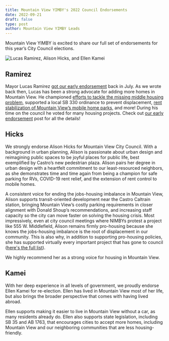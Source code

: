 ```yaml
---
title: Mountain View YIMBY's 2022 Council Endorsements
date: 2022-09-21
draft: false
type: post
author: Mountain View YIMBY Leads
---
```


Mountain View YIMBY is excited to share our full set of endorsements for this year’s City Council elections.

![Lucas Ramirez, Alison Hicks, and Ellen Kamei](/2022-council-endorsements.png)


## Ramirez

Mayor Lucas Ramirez [got our early endorsement](https://mvyimby.com/post/2022-07-21-ramirez-endorsement/) back in July.  As we wrote back then, Lucas has been a strong advocate for adding more homes in Mountain View. He championed [efforts to tackle the missing middle housing problem](https://www.mv-voice.com/news/2021/04/15/massive-zoning-overhaul-in-mountain-view-would-increase-density-potentially-adding-9000-new-homes), supported a local SB 330 ordinance to prevent displacement, [rent stabilization of Mountain View’s mobile home parks](https://www.mv-voice.com/news/2021/09/15/mountain-view-passes-rent-control-for-mobile-homes-capping-rents-across-citys-six-mobile-home-parks), and more! During his time on the council he voted for many housing projects. Check out [our early endorsement](https://mvyimby.com/post/2022-07-21-ramirez-endorsement/) post for all the details!

## Hicks

We strongly endorse Alison Hicks for Mountain View City Council. With a background in urban planning, Alison is passionate about urban design and reimagining public spaces to be joyful places for public life, best exemplified by Castro’s new pedestrian plaza. Alison pairs her degree in urban design with a heartfelt commitment to our least-resourced neighbors, as she demonstrates time and time again from being a champion for safe parking for RVs, COVID-19 rent relief, and the extension of rent control to mobile homes.

A consistent voice for ending the jobs-housing imbalance in Mountain View, Alison supports transit-oriented development near the Castro Caltrain station, bringing Mountain View’s costly parking requirements in closer alignment with Donald Shoup’s recommendations, and increasing staff capacity so the city can move faster on solving the housing crisis. Most impressively, even at city council meetings where NIMBYs protest a project like 555 W. Middlefield, Alison remains firmly pro-housing because she knows the jobs-housing imbalance is the root of displacement in our community. This is also why, in addition to supporting pro-housing policies, she has supported virtually every important project that has gone to council ([here's the full list](https://mvyimby.com/post/2022-07-21-ramirez-endorsement/)).

We highly recommend her as a strong voice for housing in Mountain View.  


## Kamei 

With her deep experience in all levels of government, we proudly endorse Ellen Kamei for re-election.  Ellen has lived in Mountain View most of her life, but also brings the broader perspective that comes with having lived abroad. 

Ellen supports making it easier to live in Mountain View without a car, as many residents already do. Ellen also supports state legislation, including SB 35 and AB 1763, that encourages cities to accept more homes, including Mountain View and our neighboring communities that are less housing-friendly.
